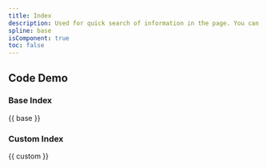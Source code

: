 ```yaml
---
title: Index
description: Used for quick search of information in the page. You can quickly find the required content based on the page number in the directory.
spline: base
isComponent: true
toc: false
---
```


## Code Demo

### Base Index

{{ base }}

### Custom Index

{{ custom }}
